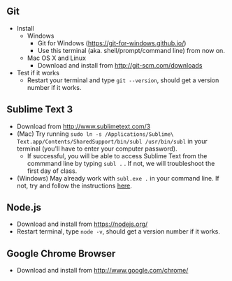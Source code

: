 ## Git
* Install
  * Windows
    * Git for Windows (https://git-for-windows.github.io/)
    * Use this terminal (aka. shell/prompt/command line) from now on.
  * Mac OS X and Linux
    * Download and install from http://git-scm.com/downloads
* Test if it works
  * Restart your terminal and type `git --version`, should get a version number if it works.

## Sublime Text 3
* Download from http://www.sublimetext.com/3
* (Mac) Try running `sudo ln -s /Applications/Sublime\ Text.app/Contents/SharedSupport/bin/subl /usr/bin/subl` in your terminal (you'll have to enter your computer password). 
  * If successful, you will be able to access Sublime Text from the commmand line by typing `subl .` . If not, we will troubleshoot the first day of class.
* (Windows) May already work with `subl.exe .` in your command line. If not, try and follow the instructions [here](https://scotch.io/tutorials/open-sublime-text-from-the-command-line-using-subl-exe-windows).

## Node.js
* Download and install from https://nodejs.org/
* Restart terminal, type `node -v`, should get a version number if it works.

## Google Chrome Browser
* Download and install from http://www.google.com/chrome/
